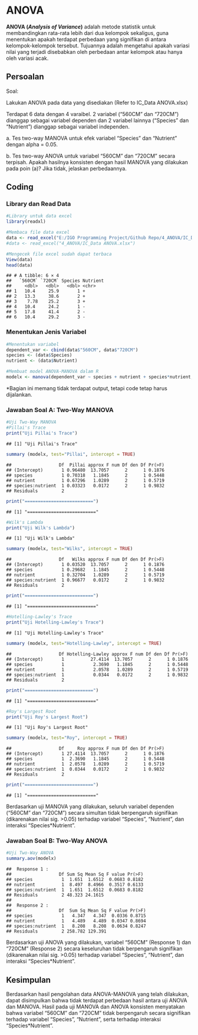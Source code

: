 ANOVA
================

**ANOVA (*Analysis of Variance*)** adalah metode statistik untuk
membandingkan rata-rata lebih dari dua kelompok sekaligus, guna
menentukan apakah terdapat perbedaan yang signifikan di antara
kelompok-kelompok tersebut. Tujuannya adalah mengetahui apakah variasi
nilai yang terjadi disebabkan oleh perbedaan antar kelompok atau hanya
oleh variasi acak.

## Persoalan

Soal:

Lakukan ANOVA pada data yang disediakan (Refer to IC_Data ANOVA.xlsx)

Terdapat 6 data dengan 4 varaibel. 2 variabel (“560CM” dan “720CM”)
dianggap sebagai variabel dependen dan 2 variabel lainnya (“Species” dan
“Nutrient”) dianggap sebagai variabel independen.

a\. Tes two-way MANOVA untuk efek variabel “Species” dan “Nutrient”
dengan alpha = 0.05.

b\. Tes two-way ANOVA untuk variabel “560CM” dan “720CM” secara
terpisah. Apakah hasilnya konsisten dengan hasil MANOVA yang dilakukan
pada poin (a)? Jika tidak, jelaskan perbedaannya.

## Coding

### Library dan Read Data

``` r
#Library untuk data excel
library(readxl)

#Membaca file data excel
data <- read_excel("E:/IGO Programming Project/Github Repo/4_ANOVA/IC_Data ANOVA.xlsx")
#data <- read_excel("4_ANOVA/IC_Data ANOVA.xlsx")

#Mengecek file excel sudah dapat terbaca
View(data)
head(data)
```

    ## # A tibble: 6 × 4
    ##   `560CM` `720CM` Species Nutrient
    ##     <dbl>   <dbl>   <dbl> <chr>   
    ## 1   10.4     25.9       1 +       
    ## 2   13.3     38.6       2 +       
    ## 3    7.78    25.2       3 +       
    ## 4   10.4     24.2       1 -       
    ## 5   17.8     41.4       2 -       
    ## 6   10.4     29.2       3 -

### Menentukan Jenis Variabel

``` r
#Menentukan variabel
dependent_var <- cbind(data$"560CM", data$"720CM")
species <- (data$Species)
nutrient <- (data$Nutrient)

#Membuat model ANOVA-MANOVA dalam R
modelx <- manova(dependent_var ~ species + nutrient + species*nutrient, data = data)
```

\*Bagian ini memang tidak terdapat output, tetapi code tetap harus
dijalankan.

### Jawaban Soal A: Two-Way MANOVA

``` r
#Uji Two-Way MANOVA
#Pillai's Trace
print("Uji Pillai's Trace")
```

    ## [1] "Uji Pillai's Trace"

``` r
summary (modelx, test="Pillai", intercept = TRUE)
```

    ##                  Df  Pillai approx F num Df den Df Pr(>F)
    ## (Intercept)       1 0.96480  13.7057      2      1 0.1876
    ## species           1 0.70318   1.1845      2      1 0.5448
    ## nutrient          1 0.67296   1.0289      2      1 0.5719
    ## species:nutrient  1 0.03323   0.0172      2      1 0.9832
    ## Residuals         2

``` r
print("==========================")
```

    ## [1] "=========================="

``` r
#Wilk's Lambda
print("Uji Wilk's Lambda")
```

    ## [1] "Uji Wilk's Lambda"

``` r
summary (modelx, test="Wilks", intercept = TRUE)
```

    ##                  Df   Wilks approx F num Df den Df Pr(>F)
    ## (Intercept)       1 0.03520  13.7057      2      1 0.1876
    ## species           1 0.29682   1.1845      2      1 0.5448
    ## nutrient          1 0.32704   1.0289      2      1 0.5719
    ## species:nutrient  1 0.96677   0.0172      2      1 0.9832
    ## Residuals         2

``` r
print("==========================")
```

    ## [1] "=========================="

``` r
#Hotelling-Lawley's Trace
print("Uji Hotelling-Lawley's Trace")
```

    ## [1] "Uji Hotelling-Lawley's Trace"

``` r
summary (modelx, test="Hotelling-Lawley", intercept = TRUE)
```

    ##                  Df Hotelling-Lawley approx F num Df den Df Pr(>F)
    ## (Intercept)       1          27.4114  13.7057      2      1 0.1876
    ## species           1           2.3690   1.1845      2      1 0.5448
    ## nutrient          1           2.0578   1.0289      2      1 0.5719
    ## species:nutrient  1           0.0344   0.0172      2      1 0.9832
    ## Residuals         2

``` r
print("==========================")
```

    ## [1] "=========================="

``` r
#Roy's Largest Root
print("Uji Roy's Largest Root")
```

    ## [1] "Uji Roy's Largest Root"

``` r
summary (modelx, test="Roy", intercept = TRUE)
```

    ##                  Df     Roy approx F num Df den Df Pr(>F)
    ## (Intercept)       1 27.4114  13.7057      2      1 0.1876
    ## species           1  2.3690   1.1845      2      1 0.5448
    ## nutrient          1  2.0578   1.0289      2      1 0.5719
    ## species:nutrient  1  0.0344   0.0172      2      1 0.9832
    ## Residuals         2

``` r
print("==========================")
```

    ## [1] "=========================="

Berdasarkan uji MANOVA yang dilakukan, seluruh variabel dependen
(“560CM” dan “720CM”) secara simultan tidak berpengaruh signifikan
(dikarenakan nilai sig. \>0.05) terhadap variabel “Species”, “Nutrient”,
dan interaksi “Species\*Nutrient”.

### Jawaban Soal B: Two-Way ANOVA

``` r
#Uji Two-Way ANOVA
summary.aov(modelx)
```

    ##  Response 1 :
    ##                  Df Sum Sq Mean Sq F value Pr(>F)
    ## species           1  1.651  1.6512  0.0683 0.8182
    ## nutrient          1  8.497  8.4966  0.3517 0.6133
    ## species:nutrient  1  1.651  1.6512  0.0683 0.8182
    ## Residuals         2 48.323 24.1615               
    ## 
    ##  Response 2 :
    ##                  Df  Sum Sq Mean Sq F value Pr(>F)
    ## species           1   4.347   4.347  0.0336 0.8715
    ## nutrient          1   4.489   4.489  0.0347 0.8694
    ## species:nutrient  1   8.208   8.208  0.0634 0.8247
    ## Residuals         2 258.782 129.391

Berdasarkan uji ANOVA yang dilakukan, variabel “560CM” (Response 1) dan
“720CM” (Response 2) secara keseluruhan tidak berpengaruh signifikan
(dikarenakan nilai sig. \>0.05) terhadap variabel “Species”, “Nutrient”,
dan interaksi “Species\*Nutrient”.

## Kesimpulan

Berdasarkan hasil pengolahan data ANOVA-MANOVA yang telah dilakukan,
dapat disimpulkan bahwa tidak terdapat perbedaan hasil antara uji ANOVA
dan MANOVA. Hasil pada uji MANOVA dan ANOVA konsisten menyatakan bahwa
variabel “560CM” dan “720CM” tidak berpengaruh secara signifikan
terhadap variabel “Species”, “Nutrient”, serta terhadap interaksi
“Species\*Nutrient”.
